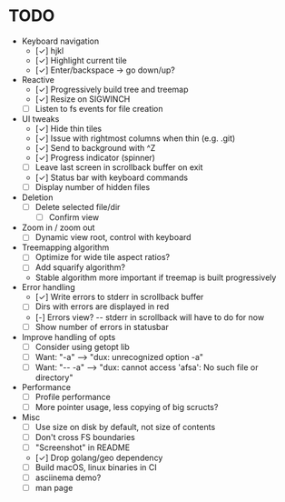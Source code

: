 # TODO

* Keyboard navigation
  * [✓] hjkl
  * [✓] Highlight current tile
  * [✓] Enter/backspace -> go down/up?
* Reactive
  * [✓] Progressively build tree and treemap
  * [✓] Resize on SIGWINCH
  * [ ] Listen to fs events for file creation
* UI tweaks
  * [✓] Hide thin tiles
  * [✓] Issue with rightmost columns when thin (e.g. .git)
  * [✓] Send to background with ^Z
  * [✓] Progress indicator (spinner)
  * [ ] Leave last screen in scrollback buffer on exit
  * [✓] Status bar with keyboard commands
  * [ ] Display number of hidden files
* Deletion
  * [ ] Delete selected file/dir
    * [ ] Confirm view
* Zoom in / zoom out
  * [ ] Dynamic view root, control with keyboard
* Treemapping algorithm
  * [ ] Optimize for wide tile aspect ratios?
  * [ ] Add squarify algorithm?
  * Stable algorithm more important if treemap is built progressively
* Error handling
  * [✓] Write errors to stderr in scrollback buffer
  * [ ] Dirs with errors are displayed in red
  * [-] Errors view? -- stderr in scrollback will have to do for now
  * [ ] Show number of errors in statusbar
* Improve handling of opts
  * [ ] Consider using getopt lib
  * [ ] Want: "-a" --> "dux: unrecognized option -a"
  * [ ] Want: "-- -a" --> "dux: cannot access 'afsa': No such file or directory"
* Performance
  * [ ] Profile performance
  * [ ] More pointer usage, less copying of big scructs?
* Misc
  * [ ] Use size on disk by default, not size of contents
  * [ ] Don't cross FS boundaries
  * [ ] "Screenshot" in README
  * [✓] Drop golang/geo dependency
  * [ ] Build macOS, linux binaries in CI
  * [ ] asciinema demo?
  * [ ] man page
